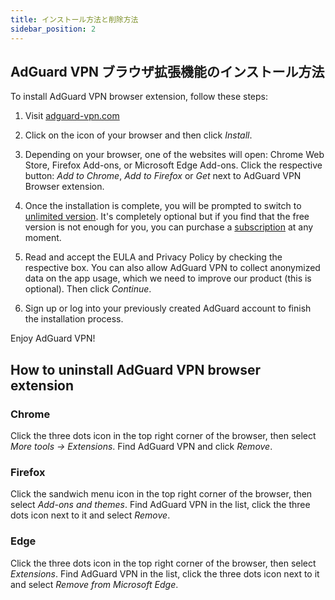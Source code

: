 ```yaml
---
title: インストール方法と削除方法
sidebar_position: 2
---
```


## AdGuard VPN ブラウザ拡張機能のインストール方法

To install AdGuard VPN browser extension, follow these steps:

1. Visit [adguard-vpn.com](https://adguard-vpn.com/browser-extension/overview.html)

2. Click on the icon of your browser and then click *Install*.

3. Depending on your browser, one of the websites will open: Chrome Web Store, Firefox Add-ons, or Microsoft Edge Add-ons. Click the respective button: *Add to Chrome*, *Add to Firefox* or *Get* next to AdGuard VPN Browser extension.

4. Once the installation is complete, you will be prompted to switch to [unlimited version](https://adguard-vpn.com/thankyou.html). It's completely optional but if you find that the free version is not enough for you, you can purchase a [subscription](/general/subscription.md) at any moment.

4. Read and accept the EULA and Privacy Policy by checking the respective box. You can also allow AdGuard VPN to collect anonymized data on the app usage, which we need to improve our product (this is optional). Then click *Continue*.

5. Sign up or log into your previously created AdGuard account to finish the installation process.

Enjoy AdGuard VPN!

## How to uninstall AdGuard VPN browser extension

### Chrome

Click the three dots icon in the top right corner of the browser, then select *More tools → Extensions*. Find AdGuard VPN and click *Remove*.

### Firefox

Click the sandwich menu icon in the top right corner of the browser, then select *Add-ons and themes*. Find AdGuard VPN in the list, click the three dots icon next to it and select *Remove*.

### Edge

Click the three dots icon in the top right corner of the browser, then select *Extensions*. Find AdGuard VPN in the list, click the three dots icon next to it and select *Remove from Microsoft Edge*.